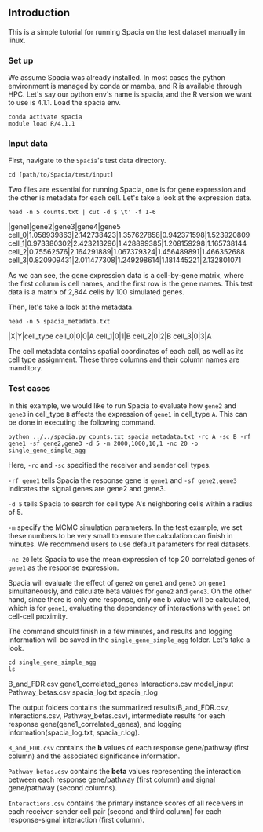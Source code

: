 ## Introduction
This is a simple tutorial for running Spacia on the test dataset manually in linux. 

### Set up
We assume Spacia was already installed. In most cases the python environment is managed by conda or mamba, and R is available through HPC. 
Let's say our python env's name is spacia, and the R version we want to use is 4.1.1.
Load the spacia env.

```
conda activate spacia
module load R/4.1.1
```

### Input data
First, navigate to the `Spacia`'s test data directory.
```
cd [path/to/Spacia/test/input]
```
Two files are essential for running Spacia, one is for gene expression and the other is metadata for each cell.
Let's take a look at the expression data.
```
head -n 5 counts.txt | cut -d $'\t' -f 1-6
```
|gene1|gene2|gene3|gene4|gene5
cell_0|1.058939863|2.142738423|1.357627858|0.942371598|1.523920809
cell_1|0.973380302|2.423213296|1.428899385|1.208159298|1.165738144
cell_2|0.75562576|2.164291889|1.067379324|1.456489891|1.466352688
cell_3|0.820909431|2.011477308|1.249298614|1.181445221|2.132801071

As we can see, the gene expression data is a cell-by-gene matrix, where the first column is cell names, and the first row is the gene names.
This test data is a matrix of 2,844 cells by 100 simulated genes.

Then, let's take a look at the metadata.
```
head -n 5 spacia_metadata.txt
```
|X|Y|cell_type
cell_0|0|0|A
cell_1|0|1|B
cell_2|0|2|B
cell_3|0|3|A

The cell metadata contains spatial coordinates of each cell, as well as its cell type assignment. These three columns and their column names are manditory.

### Test cases
In this example, we would like to run Spacia to evaluate how `gene2` and `gene3` in cell_type `B` affects the expression of `gene1` in cell_type `A`.
This can be done in executing the following command.
```
python ../../spacia.py counts.txt spacia_metadata.txt -rc A -sc B -rf gene1 -sf gene2,gene3 -d 5 -m 2000,1000,10,1 -nc 20 -o single_gene_simple_agg
```
Here, `-rc` and `-sc` specified the receiver and sender cell types. 

`-rf gene1` tells Spacia the response gene is `gene1` and `-sf gene2,gene3` indicates the signal genes are gene2 and gene3.

`-d 5` tells Spacia to search for cell type A's neighboring cells within a radius of 5.

`-m` specify the MCMC simulation parameters. In the test example, we set these numbers to be very small to ensure the calculation can finish in minutes. We recommend users to use default parameters for real datasets.

`-nc 20` lets Spacia to use the mean expression of top 20 correlated genes of `gene1` as the response expression. 

Spacia will evaluate the effect of `gene2` on `gene1` and `gene3` on `gene1` simultaneously, and calculate beta values for `gene2` and `gene3`. On the other hand, since there is only one response, only one b value will be calculated, which is for `gene1`, evaluating the dependancy of interactions with `gene1` on cell-cell proximity.

The command should finish in a few minutes, and results and logging information will be saved in the `single_gene_simple_agg` folder. Let's take a look.
```
cd single_gene_simple_agg
ls
```

B_and_FDR.csv  gene1_correlated_genes  Interactions.csv  model_input  Pathway_betas.csv  spacia_log.txt  spacia_r.log

The output folders contains the summarized results(B_and_FDR.csv, Interactions.csv, Pathway_betas.csv), intermediate results for each response gene(gene1_correlated_genes), and logging information(spacia_log.txt, spacia_r.log).

`B_and_FDR.csv` contains the **b** values of each response gene/pathway (first column) and the associated significance information.

`Pathway_betas.csv` contains the **beta** values representing the interaction between each response gene/pathway (first column) and signal gene/pathway (second columns).

`Interactions.csv` contains the primary instance scores of all receivers in each receiver-sender cell pair (second and third column) for each response-signal interaction (first column). 